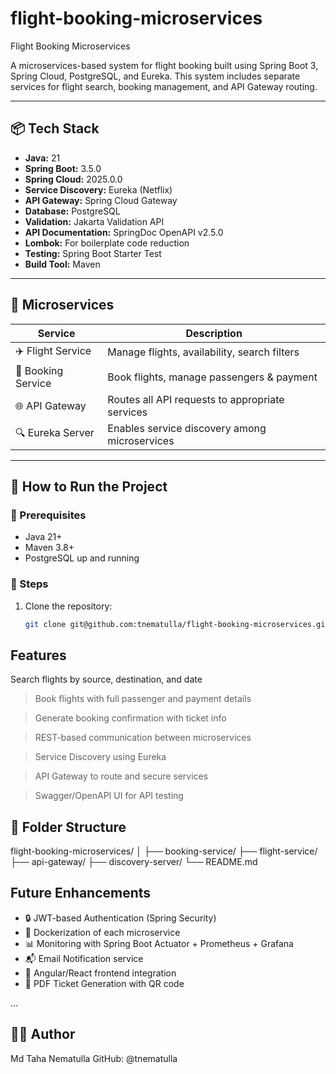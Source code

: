 # flight-booking-microservices
Flight Booking Microservices

A microservices-based system for flight booking built using Spring Boot 3, Spring Cloud, PostgreSQL, and Eureka. This system includes separate services for flight search, booking management, and API Gateway routing.

---

## 📦 Tech Stack

- **Java:** 21
- **Spring Boot:** 3.5.0
- **Spring Cloud:** 2025.0.0
- **Service Discovery:** Eureka (Netflix)
- **API Gateway:** Spring Cloud Gateway
- **Database:** PostgreSQL
- **Validation:** Jakarta Validation API
- **API Documentation:** SpringDoc OpenAPI v2.5.0
- **Lombok:** For boilerplate code reduction
- **Testing:** Spring Boot Starter Test
- **Build Tool:** Maven

---

## 🧱 Microservices

| Service          | Description                                      |
|------------------|--------------------------------------------------|
| ✈️ Flight Service | Manage flights, availability, search filters     |
| 📃 Booking Service| Book flights, manage passengers & payment       |
| 🌐 API Gateway    | Routes all API requests to appropriate services  |
| 🔍 Eureka Server  | Enables service discovery among microservices   |

---

## 🚀 How to Run the Project

### 🧾 Prerequisites
- Java 21+
- Maven 3.8+
- PostgreSQL up and running

### 🔧 Steps

1. Clone the repository:
   ```bash
   git clone git@github.com:tnematulla/flight-booking-microservices.git

## Features
Search flights by source, destination, and date

> Book flights with full passenger and payment details

> Generate booking confirmation with ticket info

> REST-based communication between microservices

> Service Discovery using Eureka

> API Gateway to route and secure services

> Swagger/OpenAPI UI for API testing

## 🧭 Folder Structure
flight-booking-microservices/
│
├── booking-service/
├── flight-service/
├── api-gateway/
├── discovery-server/
└── README.md

##  Future Enhancements   
- 🔒 JWT-based Authentication (Spring Security)
- 🐳 Dockerization of each microservice
- 📊 Monitoring with Spring Boot Actuator + Prometheus + Grafana
- 📬 Email Notification service
- 🎨 Angular/React frontend integration
- 🧾 PDF Ticket Generation with QR code 

...

## 👨‍💻 Author
Md Taha Nematulla
GitHub: @tnematulla

